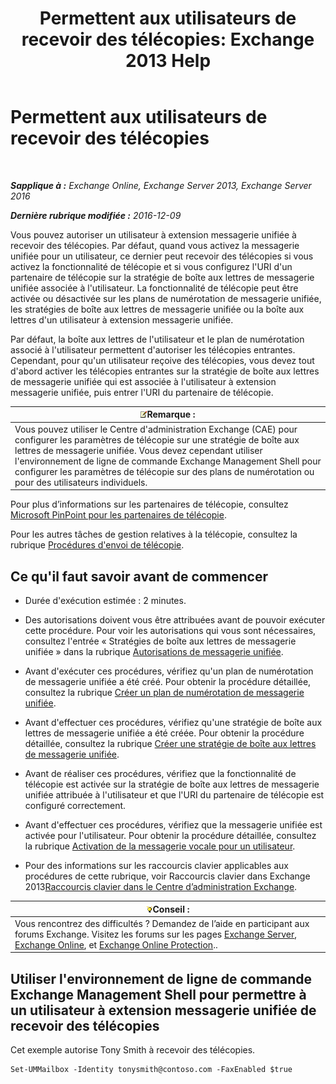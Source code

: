 ﻿---
title: 'Permettent aux utilisateurs de recevoir des télécopies: Exchange 2013 Help'
TOCTitle: Permettent aux utilisateurs de recevoir des télécopies
ms:assetid: a0505001-aac0-41ef-824f-76e5e56d7675
ms:mtpsurl: https://technet.microsoft.com/fr-fr/library/Bb201712(v=EXCHG.150)
ms:contentKeyID: 52057142
ms.date: 05/23/2018
mtps_version: v=EXCHG.150
ms.translationtype: MT
---

# Permettent aux utilisateurs de recevoir des télécopies

 

_**Sapplique à :** Exchange Online, Exchange Server 2013, Exchange Server 2016_

_**Dernière rubrique modifiée :** 2016-12-09_

Vous pouvez autoriser un utilisateur à extension messagerie unifiée à recevoir des télécopies. Par défaut, quand vous activez la messagerie unifiée pour un utilisateur, ce dernier peut recevoir des télécopies si vous activez la fonctionnalité de télécopie et si vous configurez l'URI d'un partenaire de télécopie sur la stratégie de boîte aux lettres de messagerie unifiée associée à l'utilisateur. La fonctionnalité de télécopie peut être activée ou désactivée sur les plans de numérotation de messagerie unifiée, les stratégies de boîte aux lettres de messagerie unifiée ou la boîte aux lettres d'un utilisateur à extension messagerie unifiée.

Par défaut, la boîte aux lettres de l'utilisateur et le plan de numérotation associé à l'utilisateur permettent d'autoriser les télécopies entrantes. Cependant, pour qu'un utilisateur reçoive des télécopies, vous devez tout d'abord activer les télécopies entrantes sur la stratégie de boîte aux lettres de messagerie unifiée qui est associée à l'utilisateur à extension messagerie unifiée, puis entrer l'URI du partenaire de télécopie.

<table>
<thead>
<tr class="header">
<th><img src="images/JJ159664.note(EXCHG.150).gif" title="Remarque" alt="Remarque" />Remarque :</th>
</tr>
</thead>
<tbody>
<tr class="odd">
<td>Vous pouvez utiliser le Centre d'administration Exchange (CAE) pour configurer les paramètres de télécopie sur une stratégie de boîte aux lettres de messagerie unifiée. Vous devez cependant utiliser l'environnement de ligne de commande Exchange Management Shell pour configurer les paramètres de télécopie sur des plans de numérotation ou pour des utilisateurs individuels.</td>
</tr>
</tbody>
</table>


Pour plus d’informations sur les partenaires de télécopie, consultez [Microsoft PinPoint pour les partenaires de télécopie](https://go.microsoft.com/fwlink/?linkid=190238).

Pour les autres tâches de gestion relatives à la télécopie, consultez la rubrique [Procédures d'envoi de télécopie](faxing-procedures-exchange-2013-help.md).

## Ce qu'il faut savoir avant de commencer

  - Durée d'exécution estimée : 2 minutes.

  - Des autorisations doivent vous être attribuées avant de pouvoir exécuter cette procédure. Pour voir les autorisations qui vous sont nécessaires, consultez l'entrée « Stratégies de boîte aux lettres de messagerie unifiée » dans la rubrique [Autorisations de messagerie unifiée](unified-messaging-permissions-exchange-2013-help.md).

  - Avant d'exécuter ces procédures, vérifiez qu'un plan de numérotation de messagerie unifiée a été créé. Pour obtenir la procédure détaillée, consultez la rubrique [Créer un plan de numérotation de messagerie unifiée](create-a-um-dial-plan-exchange-2013-help.md).

  - Avant d'effectuer ces procédures, vérifiez qu'une stratégie de boîte aux lettres de messagerie unifiée a été créée. Pour obtenir la procédure détaillée, consultez la rubrique [Créer une stratégie de boîte aux lettres de messagerie unifiée](create-a-um-mailbox-policy-exchange-2013-help.md).

  - Avant de réaliser ces procédures, vérifiez que la fonctionnalité de télécopie est activée sur la stratégie de boîte aux lettres de messagerie unifiée attribuée à l'utilisateur et que l'URI du partenaire de télécopie est configuré correctement.

  - Avant d'effectuer ces procédures, vérifiez que la messagerie unifiée est activée pour l'utilisateur. Pour obtenir la procédure détaillée, consultez la rubrique [Activation de la messagerie vocale pour un utilisateur](enable-a-user-for-voice-mail-exchange-2013-help.md).

  - Pour des informations sur les raccourcis clavier applicables aux procédures de cette rubrique, voir Raccourcis clavier dans Exchange 2013[Raccourcis clavier dans le Centre d’administration Exchange](keyboard-shortcuts-in-the-exchange-admin-center-exchange-online-protection-help.md).

<table>
<thead>
<tr class="header">
<th><img src="images/Bb125224.tip(EXCHG.150).gif" title="Conseil" alt="Conseil" />Conseil :</th>
</tr>
</thead>
<tbody>
<tr class="odd">
<td>Vous rencontrez des difficultés ? Demandez de l’aide en participant aux forums Exchange. Visitez les forums sur les pages <a href="https://go.microsoft.com/fwlink/p/?linkid=60612">Exchange Server</a>, <a href="https://go.microsoft.com/fwlink/p/?linkid=267542">Exchange Online</a>, et <a href="https://go.microsoft.com/fwlink/p/?linkid=285351">Exchange Online Protection</a>..</td>
</tr>
</tbody>
</table>


## Utiliser l'environnement de ligne de commande Exchange Management Shell pour permettre à un utilisateur à extension messagerie unifiée de recevoir des télécopies

Cet exemple autorise Tony Smith à recevoir des télécopies.

    Set-UMMailbox -Identity tonysmith@contoso.com -FaxEnabled $true

